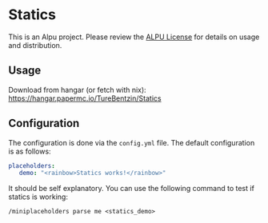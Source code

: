 # Statics
This is an Alpu project. Please review the [ALPU License](LICENSE.md) for details on usage and distribution.

## Usage

Download from hangar (or fetch with nix):
https://hangar.papermc.io/TureBentzin/Statics

## Configuration
The configuration is done via the `config.yml` file. The default configuration is as follows:

```yaml
placeholders:
   demo: "<rainbow>Statics works!</rainbow>"
```
It should be self explanatory.
You can use the following command to test if statics is working:
```
/miniplaceholders parse me <statics_demo>
```